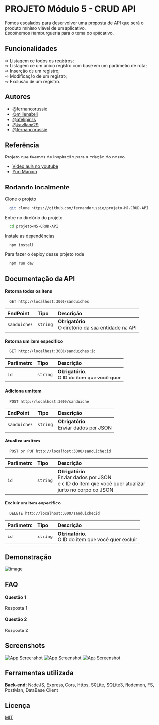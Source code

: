 # PROJETO Módulo 5 - CRUD API

Fomos escalados para desenvolver uma proposta de API que será o produto mínimo viável de um
aplicativo. <br>Escolhemos Hamburgueria para o tema do aplicativo.

## Funcionalidades

⇨ Listagem de todos os registros;<br>
⇨ Listagem de um único registro com base em um parâmetro de rota;<br>
⇨ Inserção de um registro;<br>
⇨ Modificação de um registro;<br>
⇨ Exclusão de um registro.<br>

## Autores

- [@fernandorussie](https://www.github.com/fernandorussie)
- [@millenakeli](https://www.github.com/millenakeli)
- [@afelipinas](https://www.github.com/afelipinas)
- [@kayllane29](https://www.github.com/kayllane29)
- [@fernandorussie](https://www.github.com/octokatherine)

## Referência
Projeto que tivemos de inspiração para a criação do nosso

 - [Video aula no youtube](https://www.youtube.com/watch?v=yEpiT-N2DUc&list=PLygIEirBzJi4lTC-5nzfhEyxuKq2y1uiR)
 - [Yuri Marcon](https://github.com/yurimarcon/api-node-sqlite)


## Rodando localmente

Clone o projeto

```bash
  git clone https://github.com/fernandorussie/projeto-M5-CRUD-API
```

Entre no diretório do projeto

```bash
  cd projeto-M5-CRUD-API
```

Instale as dependências

```bash
  npm install
```

Para fazer o deploy desse projeto rode

```bash
  npm run dev
```

## Documentação da API

#### Retorna todos os itens

```http
  GET http://localhost:3000/sanduiches
```

| EndPoint   | Tipo       | Descrição                           |
| :---------- | :--------- | :---------------------------------- |
| `sanduiches` | `string` | **Obrigatório**. <br>O diretório da sua entidade na API |


#### Retorna um item especifico

```http
  GET http://localhost:3000/sanduiches:id
```

| Parâmetro   | Tipo       | Descrição                                   |
| :---------- | :--------- | :------------------------------------------ |
| `id`      | `string` | **Obrigatório**. <br>O ID do item que você quer |

#### Adiciona um item

```http
  POST http://localhost:3000/sanduiche
```

| EndPoint   | Tipo       | Descrição                                   |
| :---------- | :--------- | :------------------------------------------ |
| `sanduiches` | `string` | **Obrigatório**. <br>Enviar dados por JSON |

#### Atualiza um item

```http
  POST or PUT http://localhost:3000/sanduiche:id
```

| Parâmetro   | Tipo       | Descrição                                   |
| :---------- | :--------- | :------------------------------------------ |
| `id`      | `string` | **Obrigatório**. <br>Enviar dados por JSON<br> e o ID do item que você quer atualizar<br> junto no corpo do JSON |

#### Excluir um item especifico

```http
  DELETE http://localhost:3000/sanduiche:id
```

| Parâmetro   | Tipo       | Descrição                                   |
| :---------- | :--------- | :------------------------------------------ |
| `id`      | `string` | **Obrigatório**. <br>O ID do item que você quer excluir|


## Demonstração

![image](https://user-images.githubusercontent.com/81422214/221953257-50ec8395-61e4-4090-89ec-8b97f77bb8dc.png)


## FAQ

#### Questão 1

Resposta 1

#### Questão 2

Resposta 2


## Screenshots

![App Screenshot](https://user-images.githubusercontent.com/81422214/221953257-50ec8395-61e4-4090-89ec-8b97f77bb8dc.png)
![App Screenshot](https://user-images.githubusercontent.com/81422214/221953837-d9d96340-63d2-4994-897d-bcb3a393b39c.png)
![App Screenshot](https://user-images.githubusercontent.com/81422214/221954131-3436707f-6892-4832-b420-4ef0504194d8.png)

## Ferramentas utilizada

**Back-end:** NodeJS, Express, Cors, Https, SQLite, SQLite3, Nodemon, FS, PostMan, DataBase Client

## Licença

[MIT](https://choosealicense.com/licenses/mit/)
    
